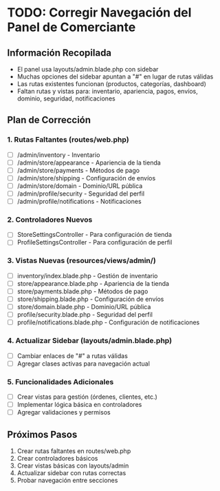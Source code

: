 # TODO: Corregir Navegación del Panel de Comerciante

## Información Recopilada
- El panel usa layouts/admin.blade.php con sidebar
- Muchas opciones del sidebar apuntan a "#" en lugar de rutas válidas
- Las rutas existentes funcionan (productos, categorías, dashboard)
- Faltan rutas y vistas para: inventario, apariencia, pagos, envíos, dominio, seguridad, notificaciones

## Plan de Corrección

### 1. Rutas Faltantes (routes/web.php)
- [ ] /admin/inventory - Inventario
- [ ] /admin/store/appearance - Apariencia de la tienda
- [ ] /admin/store/payments - Métodos de pago
- [ ] /admin/store/shipping - Configuración de envíos
- [ ] /admin/store/domain - Dominio/URL pública
- [ ] /admin/profile/security - Seguridad del perfil
- [ ] /admin/profile/notifications - Notificaciones

### 2. Controladores Nuevos
- [ ] StoreSettingsController - Para configuración de tienda
- [ ] ProfileSettingsController - Para configuración de perfil

### 3. Vistas Nuevas (resources/views/admin/)
- [ ] inventory/index.blade.php - Gestión de inventario
- [ ] store/appearance.blade.php - Apariencia de la tienda
- [ ] store/payments.blade.php - Métodos de pago
- [ ] store/shipping.blade.php - Configuración de envíos
- [ ] store/domain.blade.php - Dominio/URL pública
- [ ] profile/security.blade.php - Seguridad del perfil
- [ ] profile/notifications.blade.php - Configuración de notificaciones

### 4. Actualizar Sidebar (layouts/admin.blade.php)
- [ ] Cambiar enlaces de "#" a rutas válidas
- [ ] Agregar clases activas para navegación actual

### 5. Funcionalidades Adicionales
- [ ] Crear vistas para gestión (órdenes, clientes, etc.)
- [ ] Implementar lógica básica en controladores
- [ ] Agregar validaciones y permisos

## Próximos Pasos
1. Crear rutas faltantes en routes/web.php
2. Crear controladores básicos
3. Crear vistas básicas con layouts/admin
4. Actualizar sidebar con rutas correctas
5. Probar navegación entre secciones
